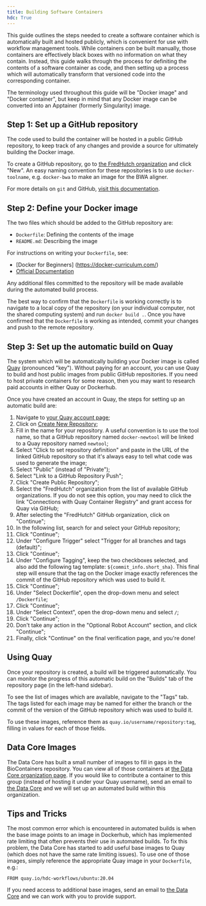 ```yaml
---
title: Building Software Containers
hdc: True
---
```


This guide outlines the steps needed to create a software container which is automatically
built and hosted publicly, which is convenient for use with workflow management tools.
While containers _can_ be built manually, those containers are effectively black boxes
with no information on what they contain. Instead, this guide walks through the process
for definiting the contents of a software container as code, and then setting up a process
which will automatically transform that versioned code into the corresponding container.

The terminology used throughout this guide will be "Docker image" and "Docker container",
but keep in mind that any Docker image can be converted into an Apptainer (formerly Singularity) image.

## Step 1: Set up a GitHub repository

The code used to build the container will be hosted in a public GitHub repository, to keep
track of any changes and provide a source for ultimately building the Docker image.

To create a GitHub repository, go to [the FredHutch organization](https://github.com/FredHutch/)
and click "New". An easy naming convention for these repositories is to use `docker-toolname`,
e.g. `docker-bwa` to make an image for the BWA aligner.

For more details on `git` and GitHub, [visit this documentation](/scicomputing/software_managecode/).

## Step 2: Define your Docker image

The two files which should be added to the GitHub repository are:
- `Dockerfile`: Defining the contents of the image
- `README.md`: Describing the image

For instructions on writing your `Dockerfile`, see:
- [Docker for Beginners] (https://docker-curriculum.com/)
- [Official Documentation](https://docs.docker.com/engine/reference/builder/)

Any additional files committed to the repository will be made available during the automated
build process.

The best way to confirm that the `Dockerfile` is working correctly is to navigate to a
local copy of the repository (on your individual computer, not the shared computing system)
and run `docker build .`. Once you have confirmed that the `Dockerfile` is working as intended,
commit your changes and push to the remote repository.

## Step 3: Set up the automatic build on Quay

The system which will be automatically building your Docker image is called [Quay](https://quay.io)
(pronounced "key"). Without paying for an account, you can use Quay to build and host public images
from public GitHub repositories. If you need to host private containers for some reason, then you
may want to research paid accounts in either Quay or Dockerhub.

Once you have created an account in Quay, the steps for setting up an automatic build are:

1. Navigate to [your Quay account page](https://quay.io/repository/);
2. Click on [Create New Repository](https://quay.io/new/);
3. Fill in the name for your repository. A useful convention is to use the tool name, so that
a GitHub repository named `docker-newtool` will be linked to a Quay repository named `newtool`;
4. Select "Click to set repository definition" and paste in the URL of the linked GitHub
repository so that it's always easy to tell what code was used to generate the image;
5. Select "Public" (instead of "Private");
6. Select "Link to a GitHub Repository Push";
7. Click "Create Public Repository";
8. Select the "FredHutch" organization from the list of available GitHub organizations. If
you do not see this option, you may need to click the link "Connections with Quay Container Registry"
and grant access for Quay via GitHub;
9. After selecting the "FredHutch" GitHub organization, click on "Continue";
10. In the following list, search for and select your GitHub repository;
11. Click "Continue";
12. Under "Configure Trigger" select "Trigger for all branches and tags (default)";
13. Click "Continue";
14. Under "Configure Tagging", keep the two checkboxes selected, and also add the following
tag template: `${commit_info.short_sha}`. This final step will ensure that the tag on the Docker
image exactly references the commit of the GitHub repository which was used to build it.
15. Click "Continue";
16. Under "Select Dockerfile", open the drop-down menu and select `/Dockerfile`;
17. Click "Continue";
18. Under "Select Context", open the drop-down menu and select `/`;
19. Click "Continue";
20. Don't take any action in the "Optional Robot Account" section, and click "Continue";
21. Finally, click "Continue" on the final verification page, and you're done!

## Using Quay

Once your repository is created, a build will be triggered automatically. You can monitor the
progress of this automatic build on the "Builds" tab of the repository page (in the left-hand
sidebar).

To see the list of images which are available, navigate to the "Tags" tab. The tags listed
for each image may be named for either the branch or the commit of the version of the
GitHub repository which was used to build it.

To use these images, reference them as `quay.io/username/repository:tag`, filling in values
for each of those fields.

## Data Core Images

The Data Core has built a small number of images to fill in gaps in the BioContainers repository.
You can view all of those containers at [the Data Core organization page](https://quay.io/organization/hdc-workflows).
If you would like to contribute a container to this group (instead of hosting it under your Quay username),
send an email to [the Data Core](mailto:hutchdatacore@fredhutch.org) and we will set up an automated build
within this organization.

## Tips and Tricks

The most common error which is encountered in automated builds is when the base image points
to an image in Dockerhub, which has implemented rate limiting that often prevents their
use in automated builds. To fix this problem, the Data Core has started to add useful
base images to Quay (which does not have the same rate limiting issues). To use one of
those images, simply reference the appropriate Quay image in your `Dockerfile`, e.g.:

```
FROM quay.io/hdc-workflows/ubuntu:20.04
```

If you need access to additional base images, send an email to [the Data Core](mailto:hutchdatacore@fredhutch.org)
and we can work with you to provide support.
